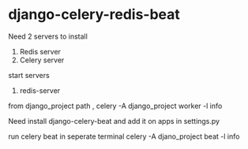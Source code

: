# django-celery-redis-beat

Need 2 servers to install
1) Redis server
2) Celery server


start servers 
1) redis-server

from django_project path , celery -A django_project worker -l info

Need install django-celery-beat and add it on apps in settings.py


run celery beat in seperate terminal
celery -A djano_project beat -l info

